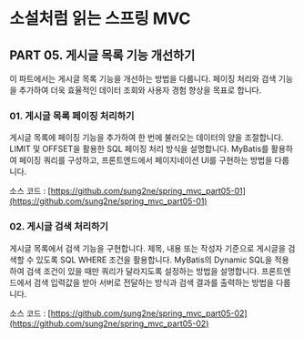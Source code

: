 # 소설처럼 읽는 스프링 MVC

## PART 05. 게시글 목록 기능 개선하기

이 파트에서는 게시글 목록 기능을 개선하는 방법을 다룹니다.
페이징 처리와 검색 기능을 추가하여 더욱 효율적인 데이터 조회와 사용자 경험 향상을 목표로 합니다.

### 01. 게시글 목록 페이징 처리하기

게시글 목록에 페이징 기능을 추가하여 한 번에 불러오는 데이터의 양을 조절합니다.
LIMIT 및 OFFSET을 활용한 SQL 페이징 처리 방식을 설명합니다.
MyBatis를 활용하여 페이징 쿼리를 구성하고, 프론트엔드에서 페이지네이션 UI를 구현하는 방법을 다룹니다.

소스 코드 : [https://github.com/sung2ne/spring_mvc_part05-01](https://github.com/sung2ne/spring_mvc_part05-01)

### 02. 게시글 검색 처리하기

게시글 목록에서 검색 기능을 구현합니다.
제목, 내용 또는 작성자 기준으로 게시글을 검색할 수 있도록 SQL WHERE 조건을 활용합니다.
MyBatis의 Dynamic SQL을 적용하여 검색 조건이 있을 때만 쿼리가 달라지도록 설정하는 방법을 설명합니다.
프론트엔드에서 검색 입력값을 받아 서버로 전달하는 방식과 검색 결과를 출력하는 방법을 다룹니다.

소스 코드 : [https://github.com/sung2ne/spring_mvc_part05-02](https://github.com/sung2ne/spring_mvc_part05-02)
